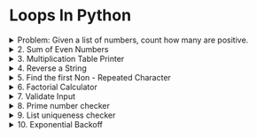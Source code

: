 # Loops In Python

<details>
1. Counting Positive Numbers
<summary>
Problem: Given a list of numbers, count how many are positive.

</summary>

```
numbers = [1,-2,3,-4,5,6,-7,-8,9,10]
```

</details>

<details>
 <summary>
 2. Sum of Even Numbers
 </summary>
Problem: Calculate the sum of even numbers up to a given
number n.
</details>

<details>
 <summary>
 3. Multiplication Table Printer
 </summary>
    Problem: Print the multiplication table for a given number up to 10, but skip the fifth iteration.
</details>

<details>
 <summary>
 4. Reverse a String
 </summary>
    Problem: Reverse a String using loop
</details>

<details>
 <summary>
 5. Find the first Non - Repeated Character
 </summary>
    Problem: Given a String, find the first non-repeated character.
</details>

<details>
 <summary>
 6. Factorial Calculator
 </summary>
    Problem: Compute the factorial of a number using a while loop.
</details>

<details>
 <summary>
 7. Validate Input
 </summary>
    Problem: Keep asking the user for input until they enter a number between 1 and 10.
</details>

<details>
 <summary>
 8. Prime number checker
 </summary>
    Problem: Check if a number is prime.
</details>

<details>
 <summary>
 9. List uniqueness checker
 </summary>
    Problem: Check if all elements in a list are unique. If a duplicate is found, exit the loop and print the duplicate.

    items = ["apple" , "bananas" , "Orange" , "apple" , "mango"]

</details>

<details>
 <summary>
 10. Exponential Backoff
 </summary>
    Problem:Implement an exponential backoff strategy that doubles the wait time between retries,
    starting from q second, but stops after 5 retries.

</details>
